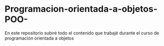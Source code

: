 # Programacion-orientada-a-objetos-POO-
En este repositorio subiré todo el contenido que trabajé durante el curso de programación orientada a objetos
